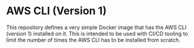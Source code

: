 # AWS CLI (Version 1)
This repository defines a very simple Docker image that has the AWS CLI (version 1) installed on it.  This is intended to be used with CI/CD tooling to limit the number of times the AWS CLI has to be installed from scratch.
